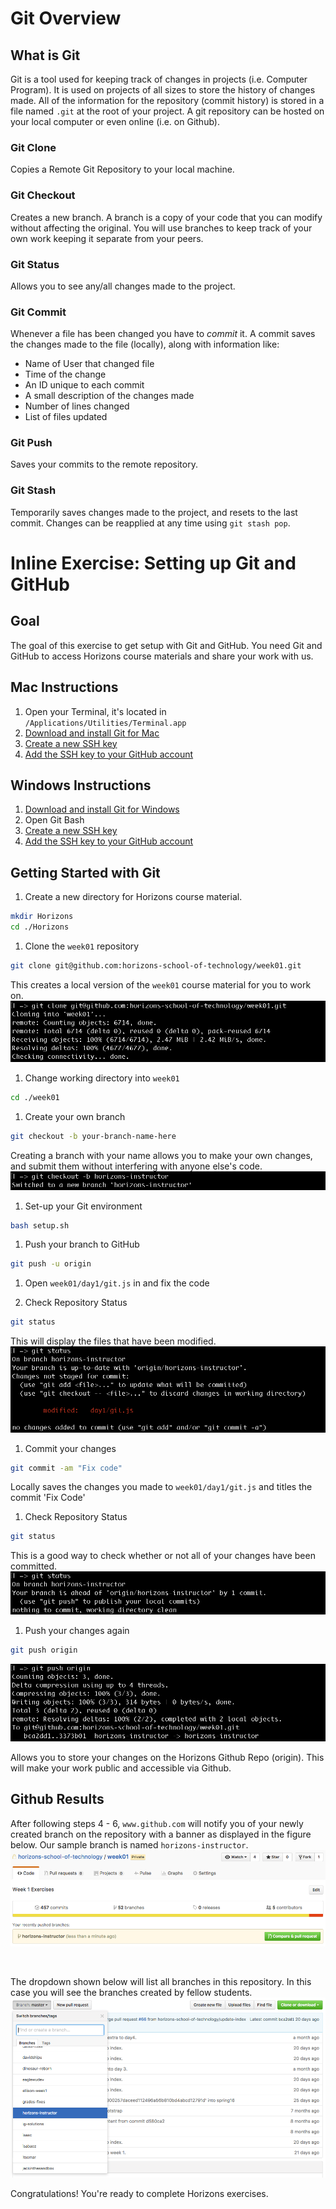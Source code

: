 # Git Overview

## What is Git
Git is a tool used for keeping track of changes in projects (i.e. Computer Program). It is used on projects of all sizes to store the history of changes made. All of the information for the repository (commit history) is stored in a file named `.git` at the root of your project. A git repository can be hosted on your local computer or even online (i.e. on Github).

### Git Clone
Copies a Remote Git Repository to your local machine.

### Git Checkout
Creates a new branch. A branch is a copy of your code that you can modify without affecting the original. You will use branches to keep track of your own work keeping it separate from your peers.

### Git Status
Allows you to see any/all changes made to the project.

### Git Commit
Whenever a file has been changed you have to *commit* it. A commit saves the changes made to the file (locally), along with information like:
- Name of User that changed file
- Time of the change
- An ID unique to each commit
- A small description of the changes made
- Number of lines changed
- List of files updated

### Git Push
Saves your commits to the remote repository.

### Git Stash
Temporarily saves changes made to the project, and resets to the last commit. Changes can be reapplied at any time using `git stash pop`.

# Inline Exercise: Setting up Git and GitHub

## Goal

The goal of this exercise to get setup with Git and GitHub. You need Git and
GitHub to access Horizons course materials and share your work with us.

## Mac Instructions

1. Open your Terminal, it's located in `/Applications/Utilities/Terminal.app`
1. [Download and install Git for Mac](https://git-scm.com/download/mac)
1. [Create a new SSH key](https://help.github.com/articles/generating-a-new-ssh-key-and-adding-it-to-the-ssh-agent/#platform-mac)
1. [Add the SSH key to your GitHub account](https://help.github.com/articles/adding-a-new-ssh-key-to-your-github-account/#platform-mac)

## Windows Instructions

1. [Download and install Git for Windows](https://git-for-windows.github.io/)
1. Open Git Bash
1. [Create a new SSH key](https://help.github.com/articles/generating-a-new-ssh-key-and-adding-it-to-the-ssh-agent/#platform-windows)
1. [Add the SSH key to your GitHub account](https://help.github.com/articles/adding-a-new-ssh-key-to-your-github-account/#platform-windows)

## Getting Started with Git

1. Create a new directory for Horizons course material.

  ```bash
  mkdir Horizons
  cd ./Horizons
  ```

1. Clone the `week01` repository

  ```bash
  git clone git@github.com:horizons-school-of-technology/week01.git
  ```

  This creates a local version of the `week01` course material for you to work on.
  ![git clone](./img/git_clone.png)

1. Change working directory into `week01`

  ```bash
  cd ./week01
  ```

1. Create your own branch

  ```bash
  git checkout -b your-branch-name-here
  ```

  Creating a branch with your name allows you to make your own changes, and submit them without interfering with anyone else's code.
  ![git checkout image](./img/git_checkout.png)

1. Set-up your Git environment

  ```bash
  bash setup.sh
  ```

1. Push your branch to GitHub

  ```bash
  git push -u origin
  ```

1. Open `week01/day1/git.js` in and fix the code

1. Check Repository Status

  ```bash
  git status
  ```

  This will display the files that have been modified.
  ![git status modified image](./img/git_status_modified.png)

1. Commit your changes

  ```bash
  git commit -am "Fix code"
  ```

Locally saves the changes you made to `week01/day1/git.js` and titles the commit 'Fix Code'

1. Check Repository Status

  ```bash
  git status
  ```

  This is a good way to check whether or not all of your changes have been committed.
  ![git status no modifications image](./img/git_status_not_modified.png)

1. Push your changes again

  ```bash
  git push origin
  ```
  ![git push to origin image](./img/git_push.png)

  Allows you to store your changes on the Horizons Github Repo (origin). This will make your work public and accessible via Github.

## Github Results

After following steps 4 - 6, `www.github.com` will notify you of your newly created branch on the repository with a banner as displayed in the figure below. Our sample branch is named `horizons-instructor`.
![git_new_branch_github](./img/git_new_branch_github.png)

&nbsp;

The dropdown shown below will list all branches in this repository. In this case you will see the branches created by fellow students.
![git_branch_dropdown](./img/git_branch_dropdown.png)

Congratulations! You're ready to complete Horizons exercises.
